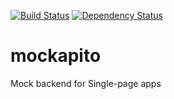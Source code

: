 [![Build Status](https://travis-ci.org/JakubMrozek/mockapito.png)](https://travis-ci.org/JakubMrozek/mockapito)
[![Dependency Status](https://gemnasium.com/JakubMrozek/mockapito.png)](https://gemnasium.com/JakubMrozek/mockapito)

mockapito
=========

Mock backend for Single-page apps
